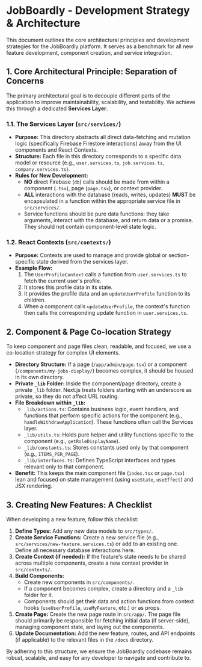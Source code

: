 # JobBoardly - Development Strategy & Architecture

This document outlines the core architectural principles and development strategies for the JobBoardly platform. It serves as a benchmark for all new feature development, component creation, and service integration.

## 1. Core Architectural Principle: Separation of Concerns

The primary architectural goal is to decouple different parts of the application to improve maintainability, scalability, and testability. We achieve this through a dedicated **Services Layer**.

### 1.1. The Services Layer (`src/services/`)

- **Purpose:** This directory abstracts all direct data-fetching and mutation logic (specifically Firebase Firestore interactions) away from the UI components and React Contexts.
- **Structure:** Each file in this directory corresponds to a specific data model or resource (e.g., `user.services.ts`, `job.services.ts`, `company.services.ts`).
- **Rules for New Development:**
  - **NO** direct Firebase (`db`) calls should be made from within a component (`.tsx`), page (`page.tsx`), or context provider.
  - **ALL** interactions with the database (reads, writes, updates) **MUST** be encapsulated in a function within the appropriate service file in `src/services/`.
  - Service functions should be pure data functions: they take arguments, interact with the database, and return data or a promise. They should not contain component-level state logic.

### 1.2. React Contexts (`src/contexts/`)

- **Purpose:** Contexts are used to manage and provide global or section-specific state derived from the services layer.
- **Example Flow:**
  1. The `UserProfileContext` calls a function from `user.services.ts` to fetch the current user's profile.
  2. It stores this profile data in its state.
  3. It provides the profile data and an `updateUserProfile` function to its children.
  4. When a component calls `updateUserProfile`, the context's function then calls the corresponding update function in `user.services.ts`.

## 2. Component & Page Co-location Strategy

To keep component and page files clean, readable, and focused, we use a co-location strategy for complex UI elements.

- **Directory Structure:** If a page (`/app/admin/page.tsx`) or a component (`/components/my-jobs-display/`) becomes complex, it should be housed in its own directory.
- **Private `_lib` Folder:** Inside the component/page directory, create a private `_lib` folder. Next.js treats folders starting with an underscore as private, so they do not affect URL routing.
- **File Breakdown within `_lib`:**
  - `_lib/actions.ts`: Contains business logic, event handlers, and functions that perform specific actions for the component (e.g., `handleWithdrawApplication`). These functions often call the Services layer.
  - `_lib/utils.ts`: Holds pure helper and utility functions specific to the component (e.g., `getRoleDisplayName`).
  - `_lib/constants.ts`: Stores constants used only by that component (e.g., `ITEMS_PER_PAGE`).
  - `_lib/interfaces.ts`: Defines TypeScript interfaces and types relevant only to that component.
- **Benefit:** This keeps the main component file (`index.tsx` or `page.tsx`) lean and focused on state management (using `useState`, `useEffect`) and JSX rendering.

## 3. Creating New Features: A Checklist

When developing a new feature, follow this checklist:

1. **Define Types:** Add any new data models to `src/types/`.
2. **Create Service Functions:** Create a new service file (e.g., `src/services/new-feature.services.ts`) or add to an existing one. Define all necessary database interactions here.
3. **Create Context (if needed):** If the feature's state needs to be shared across multiple components, create a new context provider in `src/contexts/`.
4. **Build Components:**
   - Create new components in `src/components/`.
   - If a component becomes complex, create a directory and a `_lib` folder for it.
   - Components should get their data and action functions from context hooks (`useUserProfile`, `useMyFeature`, etc.) or as props.
5. **Create Page:** Create the new page route in `src/app/`. The page file should primarily be responsible for fetching initial data (if server-side), managing component state, and laying out the components.
6. **Update Documentation:** Add the new feature, routes, and API endpoints (if applicable) to the relevant files in the `/docs` directory.

By adhering to this structure, we ensure the JobBoardly codebase remains robust, scalable, and easy for any developer to navigate and contribute to.
